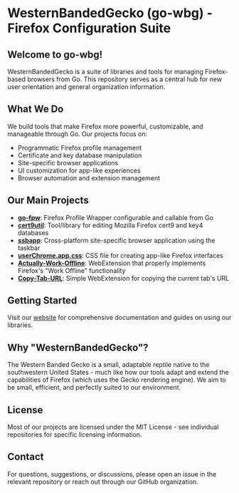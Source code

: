 # WesternBandedGecko (go-wbg) - Firefox Configuration Suite

## Welcome to go-wbg!

WesternBandedGecko is a suite of libraries and tools for managing Firefox-based browsers from Go. This repository serves as a central hub for new user orientation and general organization information.

## What We Do

We build tools that make Firefox more powerful, customizable, and manageable through Go. Our projects focus on:

- Programmatic Firefox profile management
- Certificate and key database manipulation
- Site-specific browser applications
- UI customization for app-like experiences
- Browser automation and extension management

## Our Main Projects

- **[go-fpw](https://github.com/go-wbg/go-fpw)**: Firefox Profile Wrapper configurable and callable from Go
- **[cert9util](https://github.com/go-wbg/cert9util)**: Tool/library for editing Mozilla Firefox cert9 and key4 databases
- **[ssbapp](https://github.com/go-wbg/ssbapp)**: Cross-platform site-specific browser application using the taskbar
- **[userChrome.app.css](https://github.com/go-wbg/userChrome.app.css)**: CSS file for creating app-like Firefox interfaces
- **[Actually-Work-Offline](https://github.com/go-wbg/Actually-Work-Offline)**: WebExtension that properly implements Firefox's "Work Offline" functionality
- **[Copy-Tab-URL](https://github.com/go-wbg/Copy-Tab-URL)**: Simple WebExtension for copying the current tab's URL

## Getting Started

Visit our [website](https://go-wbg.github.io) for comprehensive documentation and guides on using our libraries.

## Why "WesternBandedGecko"?

The Western Banded Gecko is a small, adaptable reptile native to the southwestern United States - much like how our tools adapt and extend the capabilities of Firefox (which uses the Gecko rendering engine). We aim to be small, efficient, and perfectly suited to our environment.

## License

Most of our projects are licensed under the MIT License - see individual repositories for specific licensing information.

## Contact

For questions, suggestions, or discussions, please open an issue in the relevant repository or reach out through our GitHub organization.
